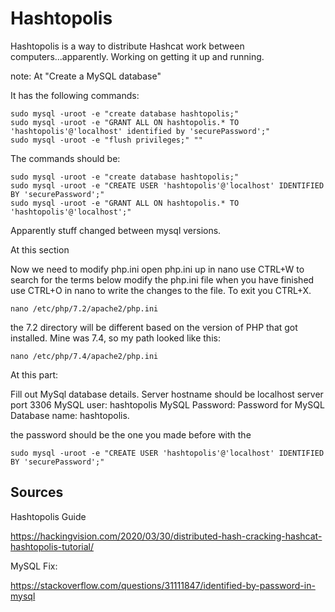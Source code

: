 # Hashtopolis

Hashtopolis is a way to distribute Hashcat work between computers...apparently. Working on getting it up and running.


note: At "Create a MySQL database"
 
It has the following commands:
 
```
sudo mysql -uroot -e "create database hashtopolis;"
sudo mysql -uroot -e "GRANT ALL ON hashtopolis.* TO 'hashtopolis'@'localhost' identified by 'securePassword';"
sudo mysql -uroot -e "flush privileges;" ""
```

The commands should be:

```
sudo mysql -uroot -e "create database hashtopolis;"
sudo mysql -uroot -e "CREATE USER 'hashtopolis'@'localhost' IDENTIFIED BY 'securePassword';"
sudo mysql -uroot -e "GRANT ALL ON hashtopolis.* TO 'hashtopolis'@'localhost';"
```

Apparently stuff changed between mysql versions.


At this section

Now we need to modify php.ini open php.ini up in nano use CTRL+W to search for the terms below modify the php.ini file when you have finished use CTRL+O in nano to write the changes to the file. To exit you CTRL+X.

```
nano /etc/php/7.2/apache2/php.ini
```

the 7.2 directory will be different based on the version of PHP that got installed. Mine was 7.4, so my path looked like this:

```
nano /etc/php/7.4/apache2/php.ini
```

At this part:

Fill out MySql database details. Server hostname should be localhost server port 3306 MySQL user: hashtopolis MySQL Password: Password for MySQL Database name: hashtopolis.

the password should be the one you made before with the  

```
sudo mysql -uroot -e "CREATE USER 'hashtopolis'@'localhost' IDENTIFIED BY 'securePassword';"
```

## Sources

Hashtopolis Guide

https://hackingvision.com/2020/03/30/distributed-hash-cracking-hashcat-hashtopolis-tutorial/

MySQL Fix:

https://stackoverflow.com/questions/31111847/identified-by-password-in-mysql
